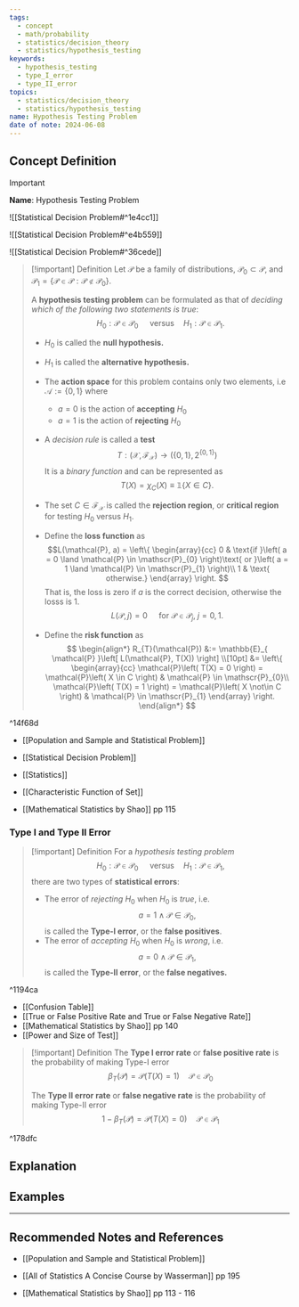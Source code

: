```yaml
---
tags:
  - concept
  - math/probability
  - statistics/decision_theory
  - statistics/hypothesis_testing
keywords:
  - hypothesis_testing
  - type_I_error
  - type_II_error
topics:
  - statistics/decision_theory
  - statistics/hypothesis_testing
name: Hypothesis Testing Problem
date of note: 2024-06-08
---
```


## Concept Definition

>[!important]
>**Name**: Hypothesis Testing Problem

![[Statistical Decision Problem#^1e4cc1]]

![[Statistical Decision Problem#^e4b559]]

![[Statistical Decision Problem#^36cede]]

>[!important] Definition
>Let $\mathscr{P}$ be a family of distributions, $\mathscr{P}_{0} \subset \mathscr{P}$, and $\mathscr{P}_{1} = \left\{ \mathcal{P} \in \mathscr{P}: \mathcal{P} \not\in \mathscr{P}_{0}  \right\}.$
>
>A **hypothesis testing problem** can be formulated as that of *deciding which of the following two statements is true*:
>$$
>H_{0}: \mathcal{P} \in \mathscr{P}_{0} \quad \text{ versus} \quad H_{1}: \mathcal{P} \in \mathscr{P}_{1}.
>$$
>
>- $H_{0}$ is called the **null hypothesis.**
>- $H_{1}$ is called the **alternative hypothesis.**
>- The **action space** for this problem contains only two elements, i.e $\mathcal{A} := \left\{ 0, 1 \right\}$ where 
>	- $a=0$ is the action of **accepting** $H_{0}$
>	- $a=1$ is the action of **rejecting** $H_{0}$
>-  A *decision rule* is called a **test** $$T: (\mathcal{X}, \mathscr{F}_{\mathcal{X}}) \to (\left\{0, 1\right\}, 2^{\left\{ 0, 1 \right\}})$$  It is a *binary function* and can be represented as $$T(X) = \chi_{C}(X) \equiv \mathbb{1}\left\{ X \in C \right\}.$$
>	- The set $C \in \mathscr{F}_{\mathcal{X}}$ is called the **rejection region**, or **critical region** for testing $H_{0}$ versus $H_{1}$.
>  
>- Define the **loss function** as 
>  $$L(\mathcal{P}, a) = \left\{
>  \begin{array}{cc} 
> 0 & \text{if }\left( a = 0 \land \mathcal{P} \in \mathscr{P}_{0} \right)\text{ or }\left( a = 1 \land \mathcal{P} \in \mathscr{P}_{1} \right)\\
> 1 & \text{ otherwise.}
>\end{array} \right. 
>$$
>That is, the loss is zero if $a$ is the correct decision, otherwise the losss is $1$.  $$L(\mathcal{P}, j) =0 \quad \text{ for } \mathcal{P} \in \mathscr{P}_{j},\; j=0,1.$$
>- Define the **risk function** as 
>  $$
>  \begin{align*}
>  R_{T}(\mathcal{P}) &:= \mathbb{E}_{ \mathcal{P} }\left[ L(\mathcal{P}, T(X)) \right] \\[10pt]
>  &= 
> \left\{
> \begin{array}{cc} 
> \mathcal{P}\left( T(X) = 0 \right) = \mathcal{P}\left( X \in C \right) &  \mathcal{P} \in \mathscr{P}_{0}\\
> \mathcal{P}\left( T(X) = 1 \right) = \mathcal{P}\left( X \not\in C \right) &  \mathcal{P} \in \mathscr{P}_{1}
>\end{array} \right. 
\end{align*}
> $$

^14f68d


- [[Population and Sample and Statistical Problem]]
- [[Statistical Decision Problem]]
- [[Statistics]]
- [[Characteristic Function of Set]]

- [[Mathematical Statistics by Shao]] pp 115

### Type I and Type II Error

>[!important] Definition
>For a *hypothesis testing problem* 
>$$
>H_{0}: \mathcal{P} \in \mathscr{P}_{0} \quad \text{ versus} \quad H_{1}: \mathcal{P} \in \mathscr{P}_{1},
>$$
>there are two types of **statistical errors**:
>- The error of *rejecting* $H_{0}$ when $H_{0}$ is *true*, i.e. $$a = 1 \land \mathcal{P} \in \mathscr{P}_{0},$$ is called the **Type-I error**, or the **false positives**.
>- The error of *accepting* $H_{0}$ when $H_{0}$ is *wrong*, i.e. $$a = 0 \land \mathcal{P} \in \mathscr{P}_{1},$$ is called the **Type-II error**, or the **false negatives.**

^1194ca

- [[Confusion Table]]
- [[True or False Positive Rate and True or False Negative Rate]]
- [[Mathematical Statistics by Shao]] pp 140
- [[Power and Size of Test]]

>[!important] Definition
>The **Type I error rate** or **false positive rate** is the probability of making Type-I error
>$$
>\beta_{T}(\mathcal{P}) = \mathcal{P}\left( T(X) = 1 \right) \quad \mathcal{P}\in \mathscr{P}_{0}
>$$
>
>The **Type II error rate** or **false negative rate** is the probability of making Type-II error
>$$
>1 - \beta_{T}(\mathcal{P}) = \mathcal{P}\left( T(X) = 0 \right) \quad \mathcal{P}\in \mathscr{P}_{1}
>$$

^178dfc



## Explanation



## Examples









-----------
##  Recommended Notes and References



- [[Population and Sample and Statistical Problem]]

- [[All of Statistics A Concise Course by Wasserman]] pp 195
- [[Mathematical Statistics by Shao]] pp 113 - 116

